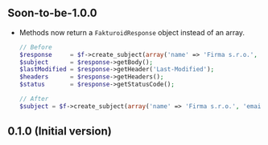 ## Soon-to-be-1.0.0

- Methods now return a `FakturoidResponse` object instead of an array.

  ```php
  // Before
  $response     = $f->create_subject(array('name' => 'Firma s.r.o.', 'email' => 'aloha@pokus.cz'));
  $subject      = $response->getBody();
  $lastModified = $response->getHeader('Last-Modified');
  $headers      = $response->getHeaders();
  $status       = $response->getStatusCode();

  // After
  $subject = $f->create_subject(array('name' => 'Firma s.r.o.', 'email' => 'aloha@pokus.cz'));
  ```

## 0.1.0 (Initial version)
